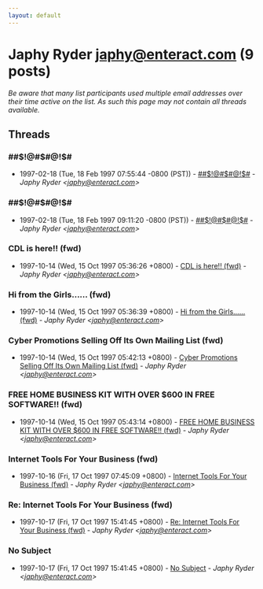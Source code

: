 ```yaml
---
layout: default
---
```


# Japhy Ryder <japhy@enteract.com> (9 posts)

_Be aware that many list participants used multiple email addresses over their time active on the list. As such this page may not contain all threads available._

## Threads

### ##$!@#$#@!$#
+ 1997-02-18 (Tue, 18 Feb 1997 07:55:44 -0800 (PST)) - [##$!@#$#@!$#](/archive/1997/02/e61761662660fc3143ca90c5fb9aa6ff9f4f7914f3b1e0a22825a44229ffc41d) - _Japhy Ryder \<japhy@enteract.com\>_

### ##$!@#$#@!$#
+ 1997-02-18 (Tue, 18 Feb 1997 09:11:20 -0800 (PST)) - [##$!@#$#@!$#](/archive/1997/02/89e70ab1a7228279f6462e81f09ac396ca1f76ebb7a582ae512d6e93b5567fe9) - _Japhy Ryder \<japhy@enteract.com\>_

### CDL is here!! (fwd)
+ 1997-10-14 (Wed, 15 Oct 1997 05:36:26 +0800) - [CDL is here!! (fwd)](/archive/1997/10/f2e0ba9c1453d1e52c77c9e4ff8997aebe64a38189fbacfa1029415d2a55e696) - _Japhy Ryder \<japhy@enteract.com\>_

### Hi from the Girls...... (fwd)
+ 1997-10-14 (Wed, 15 Oct 1997 05:36:39 +0800) - [Hi from the Girls...... (fwd)](/archive/1997/10/aa6a27fc2eff72fee27322945f91da3fe900a4351e94c00a388d5af4bf1881ce) - _Japhy Ryder \<japhy@enteract.com\>_

### Cyber Promotions Selling Off Its Own Mailing List (fwd)
+ 1997-10-14 (Wed, 15 Oct 1997 05:42:13 +0800) - [Cyber Promotions Selling Off Its Own Mailing List (fwd)](/archive/1997/10/75e5cb0b96f01afebee109189d679c6ae5770a30092297a88383c890ac411e76) - _Japhy Ryder \<japhy@enteract.com\>_

### FREE HOME BUSINESS KIT WITH OVER $600 IN FREE SOFTWARE!! (fwd)
+ 1997-10-14 (Wed, 15 Oct 1997 05:43:14 +0800) - [FREE HOME BUSINESS KIT WITH OVER $600 IN FREE SOFTWARE!! (fwd)](/archive/1997/10/c43851ea28f298c69d26c494be2cbcc41b70d404b6ead5e12022f53378506c56) - _Japhy Ryder \<japhy@enteract.com\>_

### Internet Tools For Your Business (fwd)
+ 1997-10-16 (Fri, 17 Oct 1997 07:45:09 +0800) - [Internet Tools For Your Business (fwd)](/archive/1997/10/6a074b648e108499d2c5545d9853a23317b4cde39fde3d27f8edc5078be68f86) - _Japhy Ryder \<japhy@enteract.com\>_

### Re: Internet Tools For Your Business (fwd)
+ 1997-10-17 (Fri, 17 Oct 1997 15:41:45 +0800) - [Re: Internet Tools For Your Business (fwd)](/archive/1997/10/966689efe6c68f71923dd3cce5688a4932f5e0c7439202ee3b622a435ec0221a) - _Japhy Ryder \<japhy@enteract.com\>_

### No Subject
+ 1997-10-17 (Fri, 17 Oct 1997 15:41:45 +0800) - [No Subject](/archive/1997/10/6882a4b97bee95e17fcb336e48bbb47d5337ab4e787ab2c40e31bc39b0a30f4a) - _Japhy Ryder \<japhy@enteract.com\>_

